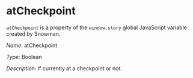 # atCheckpoint

`atCheckpoint` is a property of the `window.story` global JavaScript variable created by Snowman.

*Name*: atCheckpoint

*Type*: Boolean

*Description*: If currently at a checkpoint or not.
